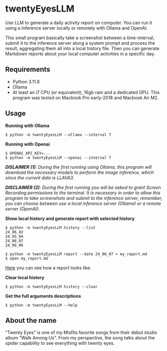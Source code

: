 # twentyEyesLLM

Use LLM to generate a daily activity report on computer. You can run it using a inference server locally or remotely with Ollama and OpenAI. 

This small program basically take a screenshot between a time-interval, submit it to the inference server along a system prompt and process the result, aggregating them all into a local history file. Then you can generate Markdown reports about your local computer activities in a specific day.

## Requirements
- Python 3.11.8
- Ollama
- At least an i7 CPU (or equivalent), 16gb ram and a dedicated GPU. This program was tested on Macbook Pro early-2018 and Macbook Air M2.

## Usage
**Running with Ollama**
```console
$ python -m twentyEyesLLM --ollama --interval 7
```

**Running with Openai**
```console
$ OPENAI_API_KEY=...
$ python -m twentyEyesLLM --openai --interval 7
```

_**DISLAIMER (1)**: During the first running using Ollama, this program will download the necessary models to perform the image inference, which since the current date is LLAVA3._


_**DISCLAIMER (2)**: During the first running you will be asked to grant Screen Recording permissions to the terminal. It is necessary in order to allow this program to take screenshots and submit to the inference server, remember, you can choose between use a local inference server (Ollama) or a remote server (OpenAI)._ 

**Show local history and generate report with selected history**
```console
$ python -m twentyEyesLLM history --list
24_06_02
24_05_04
24_06_07
24_06_06

$ python -m twentyEyesLLM report --date 24_06_07 > my_report.md
$ open my_report.md
```

[Here](https://github.com/maclovin/twentyEyesLLM/blob/main/REPORT_SAMPLE.md) you can see how a report looks like.


**Clear local history**
```console
$ python -m twentyEyesLLM history --clear
```

**Get the full arguments descriptions**
```console
$ python -m twentyEyesLLM --help
```

## About the name
"Twenty Eyes" is one of my Misfits favorite songs from their debut studio album "Walk Among Us". From my perspective, the song talks about the spider capability to see everything with twenty eyes.

